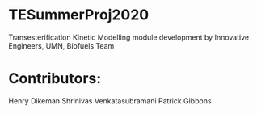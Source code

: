 # TESummerProj2020
Transesterification Kinetic Modelling module development by Innovative Engineers, UMN, Biofuels Team

# Contributors:
Henry Dikeman
Shrinivas Venkatasubramani
Patrick Gibbons
